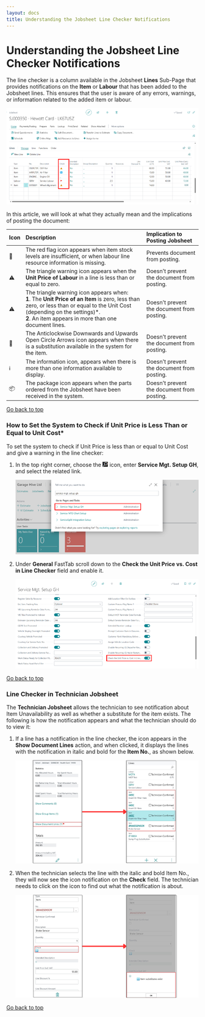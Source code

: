 ```yaml
---
layout: docs
title: Understanding the Jobsheet Line Checker Notifications
---
```


<a name="top"></a>

# Understanding the Jobsheet Line Checker Notifications
The line checker is a column available in the Jobsheet **Lines** Sub-Page that provides notifications on the **Item** or **Labour** that has been added to the Jobsheet lines. This ensures that the user is aware of any errors, warnings, or information related to the added item or labour. 

   ![](media/garagehive-line-checker.png)

In this article, we will look at what they actually mean and the implications of posting the document:

   | Icon | Description                                                                                                                                                                                                                                  | Implication to Posting Jobsheet            |
   | :--- | :------------------------------------------------------------------------------------------------------------------------------------------------------------------------------------------------------------------------------------------- | :----------------------------------------- |
   | 🚩    | The red flag icon appears when item stock levels are insufficient, or when labour line resource information is missing.                                                                                                                      | Prevents document from posting.            |
   | ⚠️    | The triangle warning icon appears when the **Unit Price of Labour** in a line is less than or equal to zero.                                                                                                                                 | Doesn't prevent the document from posting. |
   | ⚠️    | The triangle warning icon appears when: <br> **1**. The **Unit Price of an Item** is zero, less than zero, or less than or equal to the Unit Cost (depending on the settings)*. <br> **2**. An item appears in more than one document lines. | Doesn't prevent the document from posting. |
   | 🔁    | The Anticlockwise Downwards and Upwards Open Circle Arrows icon appears when there is a substitution available in the system for the item.                                                                                                   | Doesn't prevent the document from posting. |
   | ℹ️    | The information icon, appears when there is more than one information available to display.                                                                                                                                                  | Doesn't prevent the document from posting. |
   | 📦    | The package icon appears when the parts ordered from the Jobsheet have been received in the system.                                                                                                                                          | Doesn't prevent the document from posting. |


[Go back to top](#top)

### How to Set the System to Check if Unit Price is Less Than or Equal to Unit Cost*
To set the system to check if Unit Price is less than or equal to Unit Cost and give a warning in the line checker:
1. In the top right corner, choose the ![](media/search_icon.png) icon, enter **Service Mgt. Setup GH**, and select the related link.

   ![](media/garagehive-line-checker-unit-price1.png)

2. Under **General** FastTab scroll down to the **Check the Unit Price vs. Cost in Line Checker** field and enable it.

   ![](media/garagehive-line-checker-unit-price2.png)


[Go back to top](#top)


### Line Checker in Technician Jobsheet
The **Technician Jobsheet** allows the technician to see notification about Item Unavailability as well as whether a substitute for the item exists. The following is how the notification appears and what the technician should do to view it:
1. If a line has a notification in the line checker, the icon appears in the **Show Document Lines** action, and when clicked, it displays the lines with the notification in italic and bold for the **Item No.**, as shown below.

   ![](media/garagehive-line-checker-technician1.png)

2. When the technician selects the line with the italic and bold Item No., they will now see the icon notification on the **Check** field. The technician needs to click on the icon to find out what the notification is about.

   ![](media/garagehive-line-checker-technician2.png)


[Go back to top](#top)
